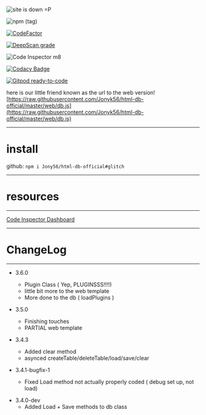 
![site is down =P](https://david-dm.org/j-tech-foundation/html-db.svg)

![npm (tag)](https://img.shields.io/npm/v/html-db/latest)

[![CodeFactor](https://www.codefactor.io/repository/github/jonyk56/html-db-official/badge)](https://www.codefactor.io/repository/github/jonyk56/html-db-official)

[![DeepScan grade](https://deepscan.io/api/teams/9716/projects/12298/branches/188473/badge/grade.svg)](https://deepscan.io/dashboard#view=project&tid=9716&pid=12298&bid=188473)

![Code Inspector m8](https://www.code-inspector.com/project/9355/score/svg)

[![Codacy Badge](https://app.codacy.com/project/badge/Grade/9005089267824740b7f69b7f3c72dcd5)](https://www.codacy.com/manual/Jonyk56/html-db-official?utm_source=github.com&amp;utm_medium=referral&amp;utm_content=Jonyk56/html-db-official&amp;utm_campaign=Badge_Grade)

[![Gitpod ready-to-code](https://img.shields.io/badge/Gitpod-ready--to--code-blue?logo=gitpod)](https://gitpod.io/#https://github.com/Jonyk56/html-db-official)

here is our little friend known as the url to the web version! [https://raw.githubusercontent.com/Jonyk56/html-db-official/master/web/db.js](https://raw.githubusercontent.com/Jonyk56/html-db-official/master/web/db.js)

---

# install 

github: ``npm i Jony56/html-db-official#glitch``

---

# resources

---

[Code Inspector Dashboard](https://frontend.code-inspector.com/public/project/9355/html-db-official/dashboard)




---

# ChangeLog

---

- 3.6.0
  - Plugin Class ( Yep, PLUGINSSS!!!!)
  - little bit more to the web template
  - More done to the db ( loadPlugins )

- 3.5.0
  - Finishing touches
  - PARTIAL web template

- 3.4.3
  - Added clear method
  - asynced createTable/deleteTable/load/save/clear

- 3.4.1-bugfix-1
  - Fixed Load method not actually properly coded ( debug set up, not load)

* 3.4.0-dev
  - Added Load + Save methods to db class
